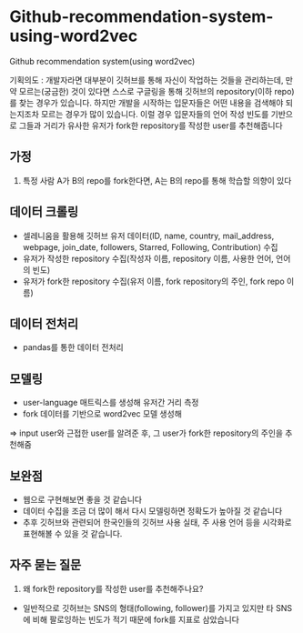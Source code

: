 # Github-recommendation-system-using-word2vec
Github recommendation system(using word2vec)


기획의도 : 개발자라면 대부분이 깃허브를 통해 자신이 작업하는 것들을 관리하는데, 만약 모르는(궁금한) 것이 있다면 스스로 구글링을 통해 깃허브의 repository(이하 repo)를 찾는 경우가 있습니다. 
하지만 개발을 시작하는 입문자들은 어떤 내용을 검색해야 되는지조차 모르는 경우가 많이 있습니다. 
이럴 경우 입문자들의 언어 작성 빈도를 기반으로 그들과 거리가 유사한 유저가 fork한 repository를 작성한 user를 추천해줍니다

## 가정
1. 특정 사람 A가 B의 repo를 fork한다면, A는 B의 repo를 통해 학습할 의향이 있다

## 데이터 크롤링
- 셀레니움을 활용해 깃허브 유저 데이터(ID, name, country, mail_address, webpage, join_date, followers, Starred, Following, Contribution) 수집
- 유저가 작성한 repository 수집(작성자 이름, repository 이름, 사용한 언어, 언어의 빈도)
- 유저가 fork한 repository 수집(유저 이름, fork repository의 주인, fork repo 이름)

## 데이터 전처리
- pandas를 통한 데이터 전처리

## 모델링
- user-language 매트릭스를 생성해 유저간 거리 측정
- fork 데이터를 기반으로 word2vec 모델 생성해

=> input user와 근접한 user를 알려준 후, 그 user가 fork한 repository의 주인을 추천해줌

## 보완점
- 웹으로 구현해보면 좋을 것 같습니다
- 데이터 수집을 조금 더 많이 해서 다시 모델링하면 정확도가 높아질 것 같습니다
- 추후 깃허브와 관련되어 한국인들의 깃허브 사용 실태, 주 사용 언어 등을 시각화로 표현해볼 수 있을 것 같습니다.

## 자주 묻는 질문 

1) 왜 fork한 repository를 작성한 user를 추천해주나요?
- 일반적으로 깃허브는 SNS의 형태(following, follower)를 가지고 있지만 타 SNS에 비해 팔로잉하는 빈도가 적기 때문에 fork를 지표로 삼았습니다
